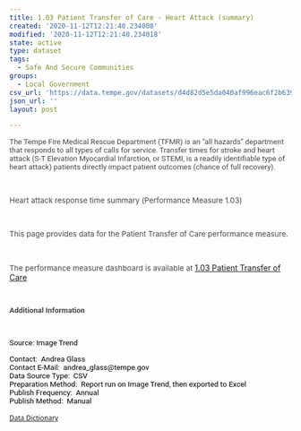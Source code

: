 ```yaml
---
title: 1.03 Patient Transfer of Care - Heart Attack (summary)
created: '2020-11-12T12:21:40.234008'
modified: '2020-11-12T12:21:40.234018'
state: active
type: dataset
tags:
  - Safe And Secure Communities
groups:
  - Local Government
csv_url: 'https://data.tempe.gov/datasets/d4d82d5e5da040af996eac6f2b639da7_0.csv'
json_url: ''
layout: post

---
```

<p><span style='margin:0px; padding:0px; font-kerning:none;'><span style='margin:0px; padding:0px; background-color:inherit;'></span></span></p><p style=''><span style='font-size:13.3333px; font-variant-ligatures:none; color:rgb(68, 72, 73); font-family:Roboto, Roboto_MSFontService, sans-serif; background-color:inherit;'>The Tempe Fire Medical Rescue Department (TFMR) is an “all hazards” department that responds to all types of calls for service. Transfer times for stroke and heart attack (S-T Elevation Myocardial Infarction, or STEMI, is a readily identifiable type of heart attack) patients directly impact patient outcomes (chance of full recovery).</span><br /></p><p style=''><span style='color:rgb(68, 72, 73); font-size:13.3333px; font-variant-ligatures:none;'><br /></span></p><p style=''><span style='color:rgb(68, 72, 73); font-size:13.3333px; font-variant-ligatures:none;'>Heart attack response time summary (Performance Measure 1.03)</span><font color='#444849'><span style='font-size:13.3333px; font-variant-ligatures:none;'><br /></span></font></p><p style=''><font color='#444849'><span style='font-size:13.3333px; font-variant-ligatures:none;'><br /></span></font></p><p style=''><font color='#444849'><span style='font-size:13.3333px; font-variant-ligatures:none;'>This page provides data for the Patient Transfer of Care performance measure. </span></font></p><p style=''><font color='#444849'><span style='font-size:13.3333px; font-variant-ligatures:none;'><br /></span></font></p><p style=''><font color='#444849'><span style='font-size:13.3333px; font-variant-ligatures:none;'>The performance measure dashboard is available at </span></font><a href='https://safe-and-secure-communities-tempegov.hub.arcgis.com/pages/patient-transfer-of-care' rel='nofollow ugc' target='_blank'>1.03 Patient Transfer of Care</a></p><p></p><p><span style='margin:0px; padding:0px; color:rgb(68, 72, 73); font-weight:bold; font-size:10pt; font-family:Roboto, Roboto_MSFontService, sans-serif; font-kerning:none; font-variant-ligatures:none !important;'><span style='margin:0px; padding:0px; background-color:inherit;'><br /></span></span></p><p><span style='margin:0px; padding:0px; color:rgb(68, 72, 73); font-weight:bold; font-size:10pt; font-family:Roboto, Roboto_MSFontService, sans-serif; font-kerning:none; font-variant-ligatures:none !important;'><span style='margin:0px; padding:0px; background-color:inherit;'>Additional Information</span></span><span style='color:windowtext; margin:0px; padding:0px; font-size:10pt; font-family:Roboto, Roboto_MSFontService, sans-serif;'> </span><br /></p><p></p><p style='margin:0px; padding:0px; clear:both; color:rgb(0, 0, 0); font-family:&quot;Segoe UI&quot;, &quot;Segoe UI Web&quot;, Arial, Verdana, sans-serif; font-size:12px;'></p><p style='margin-top:0px; margin-bottom:0px; padding:0px; color:windowtext;'><span style='margin:0px; padding:0px; font-variant-ligatures:none !important; color:rgb(68, 72, 73); font-size:10pt; font-family:Roboto, Roboto_MSFontService, sans-serif; font-kerning:none;'><span style='margin:0px; padding:0px; background-color:inherit;'></span></span><span style='margin:0px; padding:0px; font-size:10pt; font-family:Roboto, Roboto_MSFontService, sans-serif;'> </span></p><p></p><p style='margin:0px; padding:0px; clear:both; color:rgb(0, 0, 0); font-family:&quot;Segoe UI&quot;, &quot;Segoe UI Web&quot;, Arial, Verdana, sans-serif; font-size:12px;'></p><p style='margin-top:0px; margin-bottom:0px; padding:0px; color:windowtext;'><span style='margin:0px; padding:0px; font-variant-ligatures:none !important; font-size:10pt; font-family:Roboto, Roboto_MSFontService, sans-serif; font-kerning:none;'><span style='margin:0px; padding:0px; background-color:inherit;'>Source:</span></span><span style='margin:0px; padding:0px; font-size:10pt; font-family:Roboto, Roboto_MSFontService, sans-serif;'> Image Trend</span></p><p></p><p style='margin:0px; padding:0px; clear:both; color:rgb(0, 0, 0); font-family:&quot;Segoe UI&quot;, &quot;Segoe UI Web&quot;, Arial, Verdana, sans-serif; font-size:12px;'></p><p style='margin-top:0px; margin-bottom:0px; padding:0px; color:windowtext;'><span style='margin:0px; padding:0px; font-variant-ligatures:none !important; font-size:10pt; font-family:Roboto, Roboto_MSFontService, sans-serif; font-kerning:none;'><span style='margin:0px; padding:0px; background-color:inherit;'>Contact: </span></span><span style='margin:0px; padding:0px; font-size:10pt; font-family:Roboto, Roboto_MSFontService, sans-serif;'><span style='margin:0px; padding:0px;'> Andrea Glass</span><br /></span><span style='margin:0px; padding:0px; font-variant-ligatures:none !important; font-size:10pt; font-family:Roboto, Roboto_MSFontService, sans-serif; font-kerning:none;'><span style='margin:0px; padding:0px; background-color:inherit;'>Contact E-Mail: </span></span><span style='margin:0px; padding:0px; font-size:10pt; font-family:Roboto, Roboto_MSFontService, sans-serif;'><span style='margin:0px; padding:0px;'> andrea_glass@tempe.gov</span><br /></span><span style='margin:0px; padding:0px; font-variant-ligatures:none !important; font-size:10pt; font-family:Roboto, Roboto_MSFontService, sans-serif; font-kerning:none;'><span style='margin:0px; padding:0px; background-color:inherit;'>Data Source Type: </span></span><span style='margin:0px; padding:0px; font-size:10pt; font-family:Roboto, Roboto_MSFontService, sans-serif;'><span style='margin:0px; padding:0px;'> CSV</span><br /></span><span style='margin:0px; padding:0px; font-variant-ligatures:none !important; font-size:10pt; font-family:Roboto, Roboto_MSFontService, sans-serif; font-kerning:none;'><span style='margin:0px; padding:0px; background-color:inherit;'>Preparation Method: </span></span><span style='margin:0px; padding:0px; font-size:10pt; font-family:Roboto, Roboto_MSFontService, sans-serif;'><span style='margin:0px; padding:0px;'> </span><span style=''>Report run on Image Trend, then exported to Excel</span><br /></span><span style='margin:0px; padding:0px; font-variant-ligatures:none !important; font-size:10pt; font-family:Roboto, Roboto_MSFontService, sans-serif; font-kerning:none;'><span style='margin:0px; padding:0px; background-color:inherit;'>Publish Frequency: </span></span><span style='margin:0px; padding:0px; font-size:10pt; font-family:Roboto, Roboto_MSFontService, sans-serif;'><span style='margin:0px; padding:0px;'> Annual</span><br /></span><span style='margin:0px; padding:0px; font-variant-ligatures:none !important; font-size:10pt; font-family:Roboto, Roboto_MSFontService, sans-serif; font-kerning:none;'><span style='margin:0px; padding:0px; background-color:inherit;'>Publish Method: </span></span><span style='margin:0px; padding:0px; font-size:10pt; font-family:Roboto, Roboto_MSFontService, sans-serif;'> Manual</span></p><p></p><p style='margin:0px; padding:0px; clear:both; color:rgb(0, 0, 0); font-family:&quot;Segoe UI&quot;, &quot;Segoe UI Web&quot;, Arial, Verdana, sans-serif; font-size:12px;'></p><p style='margin-top:0px; margin-bottom:0px; padding:0px; color:windowtext;'><span style='margin:0px; padding:0px; font-size:10pt; font-family:Roboto, Roboto_MSFontService, sans-serif;'><a href='https://gis.tempe.gov/design/data-dictionary/1.03%20Patient%20Transfer%20Heart%20Attack%20(summary)%20DD/' rel='nofollow ugc' style='font-family:&quot;Segoe UI&quot;, &quot;Segoe UI Web&quot;, Arial, Verdana, sans-serif; font-size:12px;' target='_blank'>Data Dictionary</a> </span></p>
